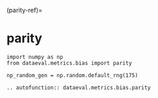 (parity-ref)=
# parity

```{testsetup}
import numpy as np
from dataeval.metrics.bias import parity

np_random_gen = np.random.default_rng(175)
```

```{eval-rst}
.. autofunction:: dataeval.metrics.bias.parity
```
